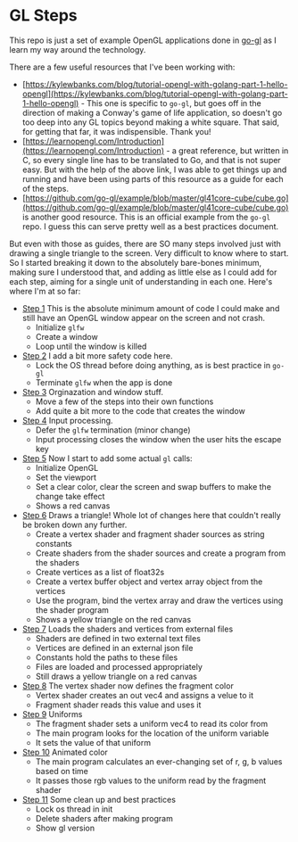 # GL Steps

This repo is just a set of example OpenGL applications done in [go-gl](https://github.com/go-gl/gl) as I learn my way around the technology.

There are a few useful resources that I've been working with:

- [https://kylewbanks.com/blog/tutorial-opengl-with-golang-part-1-hello-opengl](https://kylewbanks.com/blog/tutorial-opengl-with-golang-part-1-hello-opengl) - This one is specific to `go-gl`, but goes off in the direction of making a Conway's game of life application, so doesn't go too deep into any GL topics beyond making a white square. That said, for getting that far, it was indispensible. Thank you!
- [https://learnopengl.com/Introduction](https://learnopengl.com/Introduction) - a great reference, but written in C, so every single line has to be translated to Go, and that is not super easy. But with the help of the above link, I was able to get things up and running and have been using parts of this resource as a guide for each of the steps.
- [https://github.com/go-gl/example/blob/master/gl41core-cube/cube.go](https://github.com/go-gl/example/blob/master/gl41core-cube/cube.go) is another good resource. This is an official example from the `go-gl` repo. I guess this can serve pretty well as a best practices document.

But even with those as guides, there are SO many steps involved just with drawing a single triangle to the screen. Very difficult to know where to start. So I started breaking it down to the absolutely bare-bones minimum, making sure I understood that, and adding as little else as I could add for each step, aiming for a single unit of understanding in each one. Here's where I'm at so far:

- [Step 1](step01/step01.go) This is the absolute minimum amount of code I could make and still have an OpenGL window appear on the screen and not crash.
    -   Initialize `glfw`
    -   Create a window
    -   Loop until the window is killed
- [Step 2](step02/step02.go) I add a bit more safety code here.
    - Lock the OS thread before doing anything, as is best practice in `go-gl`
    - Terminate `glfw` when the app is done
- [Step 3](step03/step03.go) Orginazation and window stuff.
    - Move a few of the steps into their own functions
    - Add quite a bit more to the code that creates the window
- [Step 4](step04/step04.go) Input processing.
    -  Defer the `glfw` termination (minor change)
    -  Input processing closes the window when the user hits the escape key
- [Step 5](step05/step05.go) Now I start to add some actual `gl` calls:
    - Initialize OpenGL
    - Set the viewport
    - Set a clear color, clear the screen and swap buffers to make the change take effect
    - Shows a red canvas
- [Step 6](step06/step06.go) Draws a triangle! Whole lot of changes here that couldn't really be broken down any further.
    - Create a vertex shader and fragment shader sources as string constants
    - Create shaders from the shader sources and create a program from the shaders
    - Create vertices as a list of float32s
    - Create a vertex buffer object and vertex array object from the vertices
    - Use the program, bind the vertex array and draw the vertices using the shader program
    - Shows a yellow triangle on the red canvas
- [Step 7](step07/step07.go) Loads the shaders and vertices from external files
    - Shaders are defined in two external text files
    - Vertices are defined in an external json file
    - Constants hold the paths to these files
    - Files are loaded and processed appropriately
    - Still draws a yellow triangle on a red canvas
- [Step 8](step08/step08.go) The vertex shader now defines the fragment color
    - Vertex shader creates an out vec4 and assigns a velue to it 
    - Fragment shader reads this value and uses it
- [Step 9](step09/step09.go) Uniforms
    - The fragment shader sets a uniform vec4 to read its color from
    - The main program looks for the location of the uniform variable
    - It sets the value of that uniform
- [Step 10](step10/step10.go) Animated color
    - The main program calculates an ever-changing set of r, g, b values based on time
    - It passes those rgb values to the uniform read by the fragment shader
- [Step 11](step11/step11.go) Some clean up and best practices
    - Lock os thread in init
    - Delete shaders after making program
    - Show gl version
